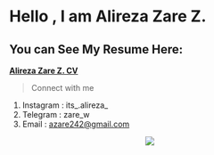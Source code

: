 # Hello , I am Alireza Zare Z.

## You can See My Resume Here:
**[Alireza Zare Z. CV](https://azare242.github.io/mycv/)**
>Connect with me
 1. Instagram : its_.alireza_
 2. Telegram : zare_w
 3. Email : azare242@gmail.com

<div align="center"><img src="https://github-readme-stats.vercel.app/api?username=azare242&show_icons=true&count_private=true&hide_border=true" align="center" /></div>
